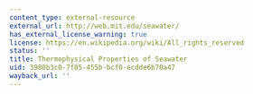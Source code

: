 ```yaml
---
content_type: external-resource
external_url: http://web.mit.edu/seawater/
has_external_license_warning: true
license: https://en.wikipedia.org/wiki/All_rights_reserved
status: ''
title: Thermophysical Properties of Seawater
uid: 3980b3c0-7f85-455b-bcf0-ecdde6b70a47
wayback_url: ''
---
```

